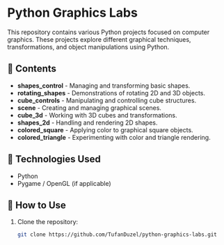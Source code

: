 # Python Graphics Labs

This repository contains various Python projects focused on computer graphics. These projects explore different graphical techniques, transformations, and object manipulations using Python.

## 📁 Contents

- **shapes_control** - Managing and transforming basic shapes.
- **rotating_shapes** - Demonstrations of rotating 2D and 3D objects.
- **cube_controls** - Manipulating and controlling cube structures.
- **scene** - Creating and managing graphical scenes.
- **cube_3d** - Working with 3D cubes and transformations.
- **shapes_2d** - Handling and rendering 2D shapes.
- **colored_square** - Applying color to graphical square objects.
- **colored_triangle** - Experimenting with color and triangle rendering.

## 🚀 Technologies Used
- Python 
- Pygame / OpenGL (if applicable)

## 📌 How to Use
1. Clone the repository:  
   ```bash
   git clone https://github.com/TufanDuzel/python-graphics-labs.git
